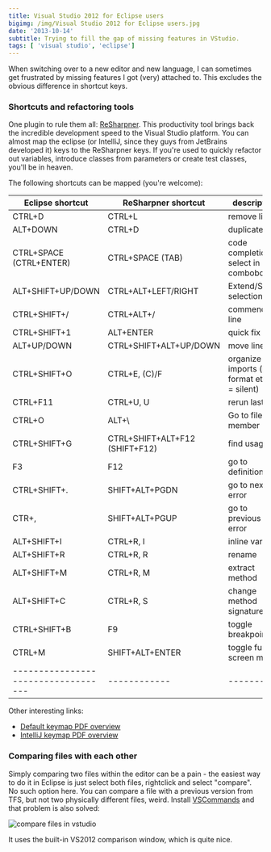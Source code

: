 ```yaml
---
title: Visual Studio 2012 for Eclipse users
bigimg: /img/Visual Studio 2012 for Eclipse users.jpg
date: '2013-10-14'
subtitle: Trying to fill the gap of missing features in VStudio.
tags: [ 'visual studio', 'eclipse']
---
```


When switching over to a new editor and new language, I can sometimes get frustrated by missing features I got (very) attached to. This excludes the obvious difference in shortcut keys. 

### Shortcuts and refactoring tools  ###

One plugin to rule them all: [ReSharpner](http://www.jetbrains.com/resharper/). This productivity tool brings back the incredible development speed to the Visual Studio platform. You can almost map the eclipse (or IntelliJ, since they guys from JetBrains developed it) keys to the ReSharpner keys. If you're used to quickly refactor out variables, introduce classes from parameters or create test classes, you'll be in heaven. 

The following shortcuts can be mapped (you're welcome):


| **Eclipse shortcut** | **ReSharpner shortcut** | **description**  |
|-----------------------------------|------------|--------|
| CTRL+D	 | CTRL+L	 | remove line |
| ALT+DOWN	 | CTRL+D	 | duplicate line |
| CTRL+SPACE (CTRL+ENTER)	 | CTRL+SPACE (TAB)	 | code completion, select in combobox |
| ALT+SHIFT+UP/DOWN	 | CTRL+ALT+LEFT/RIGHT	 | Extend/Shrink selection |
| CTRL+SHIFT+/	 | CTRL+ALT+/	 | commend line |
| CTRL+SHIFT+1	 | ALT+ENTER	 | quick fix |
| ALT+UP/DOWN	 | CTRL+SHIFT+ALT+UP/DOWN	 | move line |
| CTRL+SHIFT+O	 | CTRL+E, (C)/F	 | organize imports (and format etc, F = silent) |
| CTRL+F11	 | CTRL+U, U	 | rerun last |
| CTRL+O	 | ALT+\	 | Go to file member |
| CTRL+SHIFT+G	 | CTRL+SHIFT+ALT+F12 (SHIFT+F12)	 | find usages |
| F3	 | F12	 | go to definition |
| CTRL+SHIFT+.	 | SHIFT+ALT+PGDN	 | go to next error |
| CTR+,	 | SHIFT+ALT+PGUP	 | go to previous error |
| ALT+SHIFT+I	 | CTRL+R, I	 | inline variable |
| ALT+SHIFT+R	 | CTRL+R, R	 | rename |
| ALT+SHIFT+M	 | CTRL+R, M	 | extract method |
| ALT+SHIFT+C	 | CTRL+R, S	 | change method signature |
| CTRL+SHIFT+B	 | F9	 | toggle breakpoint |
| CTRL+M	 | SHIFT+ALT+ENTER	 | toggle full screen mode |
|-----------------------------------|------------|--------|

Other interesting links:

  - [Default keymap PDF overview](http://www.jetbrains.com/resharper/docs/ReSharper70DefaultKeymap_IDEA_scheme.pdf)
  - [IntelliJ keymap PDF overview](http://www.jetbrains.com/resharper/docs/ReSharper70DefaultKeymap_IDEA_scheme.pdf)

### Comparing files with each other   ###
 
Simply comparing two files within the editor can be a pain - the easiest way to do it in Eclipse is just select both files, rightclick and select "compare". No such option here. You can compare a file with a previous version from TFS, but not two physically different files, weird. Install [VSCommands](http://vscommands.squaredinfinity.com/) and that problem is also solved:
 
![compare files in vstudio](../compare_files_vstudio2012.png)


It uses the built-in VS2012 comparison window, which is quite nice.
